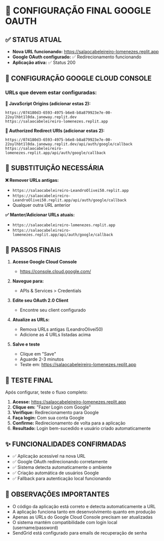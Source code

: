 # 🎯 CONFIGURAÇÃO FINAL GOOGLE OAUTH

## ✅ STATUS ATUAL
- **Nova URL funcionando:** https://salaocabeleireiro-lomenezes.replit.app
- **Google OAuth configurado:** ✅ Redirecionamento funcionando
- **Aplicação ativa:** ✅ Status 200

## 🔧 CONFIGURAÇÃO GOOGLE CLOUD CONSOLE

### URLs que devem estar configuradas:

**📍 JavaScript Origins (adicionar estas 2):**
```
https://074180d3-6593-4975-b6e8-b8a879923e7e-00-22oylhbt1l0da.janeway.replit.dev
https://salaocabeleireiro-lomenezes.replit.app
```

**📍 Authorized Redirect URIs (adicionar estas 2):**
```
https://074180d3-6593-4975-b6e8-b8a879923e7e-00-22oylhbt1l0da.janeway.replit.dev/api/auth/google/callback
https://salaocabeleireiro-lomenezes.replit.app/api/auth/google/callback
```

## 🔄 SUBSTITUIÇÃO NECESSÁRIA

**❌ Remover URLs antigas:**
- `https://salaocabeleireiro-LeandroOlivei50.replit.app`
- `https://salaocabeleireiro-LeandroOlivei50.replit.app/api/auth/google/callback`
- Qualquer outra URL anterior

**✅ Manter/Adicionar URLs atuais:**
- `https://salaocabeleireiro-lomenezes.replit.app`
- `https://salaocabeleireiro-lomenezes.replit.app/api/auth/google/callback`

## 🚀 PASSOS FINAIS

1. **Acesse Google Cloud Console**
   - https://console.cloud.google.com/

2. **Navegue para:**
   - APIs & Services > Credentials

3. **Edite seu OAuth 2.0 Client**
   - Encontre seu client configurado

4. **Atualize as URLs:**
   - Remova URLs antigas (LeandroOlivei50)
   - Adicione as 4 URLs listadas acima

5. **Salve e teste**
   - Clique em "Save"
   - Aguarde 2-3 minutos
   - Teste em: https://salaocabeleireiro-lomenezes.replit.app

## 🎯 TESTE FINAL

Após configurar, teste o fluxo completo:

1. **Acesse:** https://salaocabeleireiro-lomenezes.replit.app
2. **Clique em:** "Fazer Login com Google"
3. **Verifique:** Redirecionamento para Google
4. **Faça login:** Com sua conta Google
5. **Confirme:** Redirecionamento de volta para a aplicação
6. **Resultado:** Login bem-sucedido e usuário criado automaticamente

## ✨ FUNCIONALIDADES CONFIRMADAS

- ✅ Aplicação acessível na nova URL
- ✅ Google OAuth redirecionando corretamente
- ✅ Sistema detecta automaticamente o ambiente
- ✅ Criação automática de usuários Google
- ✅ Fallback para autenticação local funcionando

## 📝 OBSERVAÇÕES IMPORTANTES

- O código da aplicação está correto e detecta automaticamente a URL
- A aplicação funciona tanto em desenvolvimento quanto em produção
- Apenas as URLs do Google Cloud Console precisam ser atualizadas
- O sistema mantém compatibilidade com login local (username/password)
- SendGrid está configurado para emails de recuperação de senha